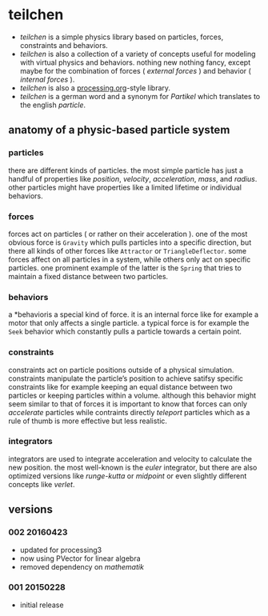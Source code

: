 # teilchen

- *teilchen* is a simple physics library based on particles, forces, constraints and behaviors. 
- *teilchen* is also a collection of a variety of concepts useful for modeling with virtual physics and behaviors. nothing new nothing fancy, except maybe for the combination of forces ( *external forces* ) and behavior ( *internal forces* ).
- *teilchen* is also a [processing.org](http://processing.org "Processing.org")-style library.
- *teilchen* is a german word and a synonym for *Partikel* which translates to the english *particle*.

## anatomy of a physic-based particle system

### particles

there are different kinds of particles. the most simple particle has just a handful of properties like *position*, *velocity*, *acceleration*, *mass*, and *radius*. other particles might have properties like a limited lifetime or individual behaviors.

### forces

forces act on particles ( or rather on their acceleration ). one of the most obvious force is `Gravity` which pulls particles into a specific direction, but there all kinds of other forces like `Attractor` or `TriangleDeflector`. some forces affect on all particles in a system, while others only act on specific particles. one prominent example of the latter is the `Spring` that tries to maintain a fixed distance between two particles.

### behaviors

a *behavioris a special kind of force. it is an internal force like for example a motor that only affects a single particle. a typical force is for example the `Seek` behavior which constantly pulls a particle towards a certain point.

### constraints

constraints act on particle positions outside of a physical simulation. constraints manipulate the particle’s position to achieve satifsy specific constraints like for example keeping an equal distance between two particles or keeping particles within a volume. although this behavior might seem similar to that of forces it is important to know that forces can only *accelerate* particles while contraints directly *teleport* particles which as a rule of thumb is more effective but less realistic.

### integrators

integrators are used to integrate acceleration and velocity to calculate the new position. the most well-known is the *euler* integrator, but there are also optimized versions like *runge-kutta* or *midpoint* or even slightly different concepts like *verlet*.

## versions

### 002 20160423

- updated for processing3
- now using PVector for linear algebra
- removed dependency on *mathematik*

### 001 20150228

- initial release
